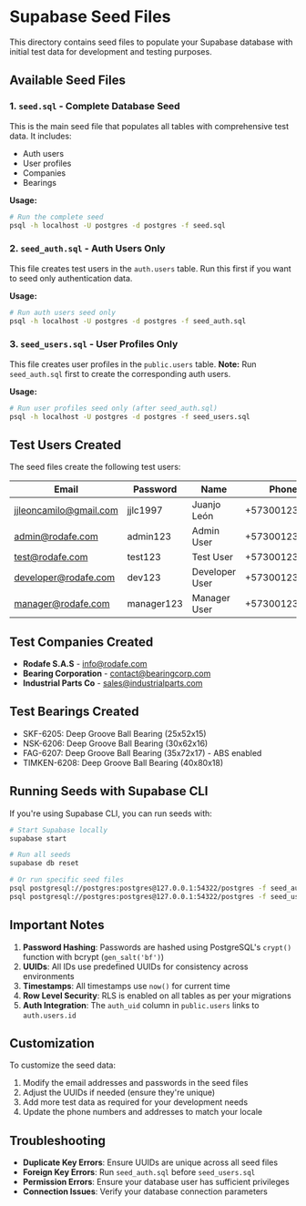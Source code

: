 # Supabase Seed Files

This directory contains seed files to populate your Supabase database with initial test data for development and testing purposes.

## Available Seed Files

### 1. `seed.sql` - Complete Database Seed

This is the main seed file that populates all tables with comprehensive test data. It includes:

- Auth users
- User profiles
- Companies
- Bearings

**Usage:**

```bash
# Run the complete seed
psql -h localhost -U postgres -d postgres -f seed.sql
```

### 2. `seed_auth.sql` - Auth Users Only

This file creates test users in the `auth.users` table. Run this first if you want to seed only authentication data.

**Usage:**

```bash
# Run auth users seed only
psql -h localhost -U postgres -d postgres -f seed_auth.sql
```

### 3. `seed_users.sql` - User Profiles Only

This file creates user profiles in the `public.users` table. **Note:** Run `seed_auth.sql` first to create the corresponding auth users.

**Usage:**

```bash
# Run user profiles seed only (after seed_auth.sql)
psql -h localhost -U postgres -d postgres -f seed_users.sql
```

## Test Users Created

The seed files create the following test users:

| Email                  | Password   | Name           | Phone         | Role      |
| ---------------------- | ---------- | -------------- | ------------- | --------- |
| jjleoncamilo@gmail.com | jjlc1997   | Juanjo León    | +573001234567 | User      |
| admin@rodafe.com       | admin123   | Admin User     | +573001234568 | Admin     |
| test@rodafe.com        | test123    | Test User      | +573001234569 | User      |
| developer@rodafe.com   | dev123     | Developer User | +573001234570 | Developer |
| manager@rodafe.com     | manager123 | Manager User   | +573001234571 | Manager   |

## Test Companies Created

- **Rodafe S.A.S** - info@rodafe.com
- **Bearing Corporation** - contact@bearingcorp.com
- **Industrial Parts Co** - sales@industrialparts.com

## Test Bearings Created

- SKF-6205: Deep Groove Ball Bearing (25x52x15)
- NSK-6206: Deep Groove Ball Bearing (30x62x16)
- FAG-6207: Deep Groove Ball Bearing (35x72x17) - ABS enabled
- TIMKEN-6208: Deep Groove Ball Bearing (40x80x18)

## Running Seeds with Supabase CLI

If you're using Supabase CLI, you can run seeds with:

```bash
# Start Supabase locally
supabase start

# Run all seeds
supabase db reset

# Or run specific seed files
psql postgresql://postgres:postgres@127.0.0.1:54322/postgres -f seed_auth.sql
psql postgresql://postgres:postgres@127.0.0.1:54322/postgres -f seed_users.sql
```

## Important Notes

1. **Password Hashing**: Passwords are hashed using PostgreSQL's `crypt()` function with bcrypt (`gen_salt('bf')`)
2. **UUIDs**: All IDs use predefined UUIDs for consistency across environments
3. **Timestamps**: All timestamps use `now()` for current time
4. **Row Level Security**: RLS is enabled on all tables as per your migrations
5. **Auth Integration**: The `auth_uid` column in `public.users` links to `auth.users.id`

## Customization

To customize the seed data:

1. Modify the email addresses and passwords in the seed files
2. Adjust the UUIDs if needed (ensure they're unique)
3. Add more test data as required for your development needs
4. Update the phone numbers and addresses to match your locale

## Troubleshooting

- **Duplicate Key Errors**: Ensure UUIDs are unique across all seed files
- **Foreign Key Errors**: Run `seed_auth.sql` before `seed_users.sql`
- **Permission Errors**: Ensure your database user has sufficient privileges
- **Connection Issues**: Verify your database connection parameters
